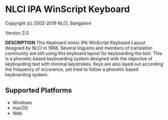 # NLCI IPA WinScript Keyboard

Copyright (c) 2002-2019 NLCI, Bangalore

Version 2.0

__DESCRIPTION__
This Keyboard mimic IPA WinScript Keyboard Layout designed by NLCI in 1988. Several linguists and members of translation community are still using this keyboard layout for keyboarding the text. This is a phonetic based keyboarding system designed with the objective of keyboarding text with minimal keystrokes. Keys are also layed out according the frequency of occurance, yet tried to follow a phonetic based keyboarding system.


## Supported Platforms
 * Windows
 * macOS
 * Web
 
